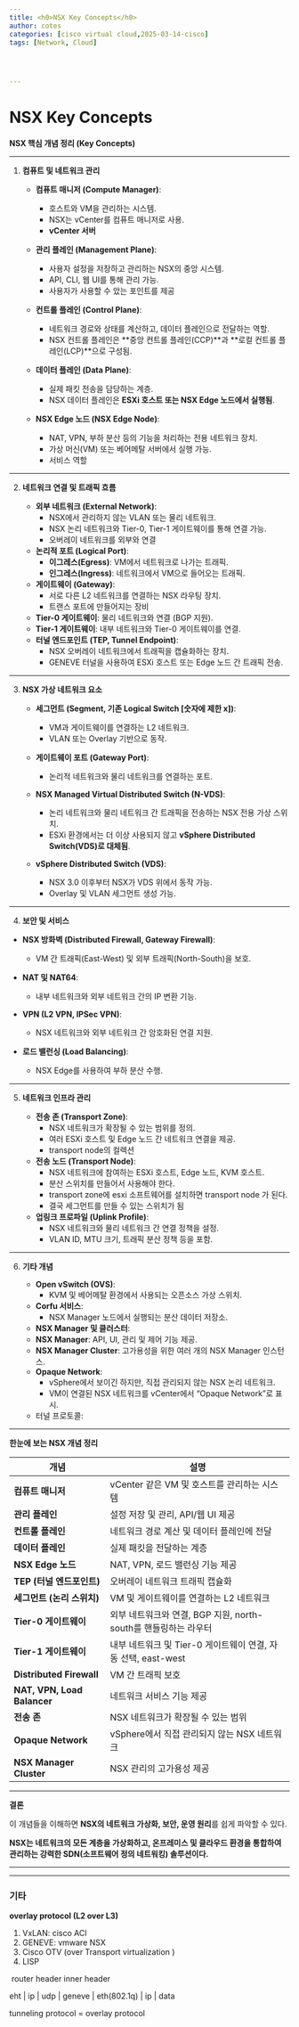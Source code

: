 ```yaml
---
title: <h0>NSX Key Concepts</h0>
author: cotes 
categories: [cisco virtual cloud,2025-03-14-cisco]
tags: [Network, Cloud]




---
```


#  NSX Key Concepts



**NSX 핵심 개념 정리 (Key Concepts)**

------



1. **컴퓨트 및 네트워크 관리**

   * **컴퓨트 매니저 (Compute Manager)**:
     * 호스트와 VM을 관리하는 시스템.
     * NSX는 vCenter를 컴퓨트 매니저로 사용.
     * **vCenter 서버**

   * **관리 플레인 (Management Plane)**:
     * 사용자 설정을 저장하고 관리하는 NSX의 중앙 시스템.
     * API, CLI, 웹 UI를 통해 관리 가능.
     * 사용자가 사용할 수 았는 포인트를 제공

   * **컨트롤 플레인 (Control Plane)**:
     * 네트워크 경로와 상태를 계산하고, 데이터 플레인으로 전달하는 역할.
     * NSX 컨트롤 플레인은 **중앙 컨트롤 플레인(CCP)**과 **로컬 컨트롤 플레인(LCP)**으로 구성됨.

   * **데이터 플레인 (Data Plane)**:
     * 실제 패킷 전송을 담당하는 계층.
     * NSX 데이터 플레인은 **ESXi 호스트 또는 NSX Edge 노드에서 실행됨**.

   * **NSX Edge 노드 (NSX Edge Node)**:
     * NAT, VPN, 부하 분산 등의 기능을 처리하는 전용 네트워크 장치.
     * 가상 머신(VM) 또는 베어메탈 서버에서 실행 가능.
     * 서비스 역할



------



2. **네트워크 연결 및 트래픽 흐름**

   * **외부 네트워크 (External Network)**:
     * NSX에서 관리하지 않는 VLAN 또는 물리 네트워크.
     * NSX 논리 네트워크와 Tier-0, Tier-1 게이트웨이를 통해 연결 가능.
     * 오버레이 네트워크를 외부와 연결
   * **논리적 포트 (Logical Port)**:
     * **이그레스(Egress)**: VM에서 네트워크로 나가는 트래픽.
     * **인그레스(Ingress)**: 네트워크에서 VM으로 들어오는 트래픽.
   * **게이트웨이 (Gateway)**:
     * 서로 다른 L2 네트워크를 연결하는 NSX 라우팅 장치.
     * 트랜스 포트에 만들어지는 장비
   * **Tier-0 게이트웨이**: 물리 네트워크와 연결 (BGP 지원).
   * **Tier-1 게이트웨이**: 내부 네트워크와 Tier-0 게이트웨이를 연결.
   * **터널 엔드포인트 (TEP, Tunnel Endpoint)**:
     * NSX 오버레이 네트워크에서 트래픽을 캡슐화하는 장치.
     * GENEVE 터널을 사용하여 ESXi 호스트 또는 Edge 노드 간 트래픽 전송.



------



3. **NSX 가상 네트워크 요소**

   * **세그먼트 (Segment, 기존 Logical Switch [숫자에 제한 x])**:
     * VM과 게이트웨이를 연결하는 L2 네트워크.
     * VLAN 또는 Overlay 기반으로 동작.

   * **게이트웨이 포트 (Gateway Port)**:
     * 논리적 네트워크와 물리 네트워크를 연결하는 포트.

   * **NSX Managed Virtual Distributed Switch (N-VDS)**:
     * 논리 네트워크와 물리 네트워크 간 트래픽을 전송하는 NSX 전용 가상 스위치.
     * ESXi 환경에서는 더 이상 사용되지 않고 **vSphere Distributed Switch(VDS)로 대체됨**.

   * **vSphere Distributed Switch (VDS)**:
     * NSX 3.0 이후부터 NSX가 VDS 위에서 동작 가능.
     * Overlay 및 VLAN 세그먼트 생성 가능.



------



4. **보안 및 서비스**

* **NSX 방화벽 (Distributed Firewall, Gateway Firewall)**:
  * VM 간 트래픽(East-West) 및 외부 트래픽(North-South)을 보호.

* **NAT 및 NAT64**:
  * 내부 네트워크와 외부 네트워크 간의 IP 변환 기능.

* **VPN (L2 VPN, IPSec VPN)**:
  * NSX 네트워크와 외부 네트워크 간 암호화된 연결 지원.

* **로드 밸런싱 (Load Balancing)**:
  * NSX Edge를 사용하여 부하 분산 수행.



------



5. **네트워크 인프라 관리**

   * **전송 존 (Transport Zone)**:
     * NSX 네트워크가 확장될 수 있는 범위를 정의.
     * 여러 ESXi 호스트 및 Edge 노드 간 네트워크 연결을 제공.
     * transport node의 컬렉션
   * **전송 노드 (Transport Node)**:
     * NSX 네트워크에 참여하는 ESXi 호스트, Edge 노드, KVM 호스트.
     * 분산 스위치를 만들어서 사용해야 한다.
     * transport zone에 esxi 소프트웨어를 설치하면 transport node 가 된다.
     * 결국 세그먼트를 만들 수 있는 스위치가 됨
   * **업링크 프로파일 (Uplink Profile)**:
     * NSX 네트워크와 물리 네트워크 간 연결 정책을 설정.
     * VLAN ID, MTU 크기, 트래픽 분산 정책 등을 포함.



------



6. **기타 개념**

   * **Open vSwitch (OVS)**:
     * KVM 및 베어메탈 환경에서 사용되는 오픈소스 가상 스위치.
   * **Corfu 서비스**:
     * NSX Manager 노드에서 실행되는 분산 데이터 저장소.
   * **NSX Manager 및 클러스터**:
   * **NSX Manager**: API, UI, 관리 및 제어 기능 제공.
   * **NSX Manager Cluster**: 고가용성을 위한 여러 개의 NSX Manager 인스턴스.
   * **Opaque Network**:
     * vSphere에서 보이긴 하지만, 직접 관리되지 않는 NSX 논리 네트워크.
     * VM이 연결된 NSX 네트워크를 vCenter에서 “Opaque Network”로 표시.
   * 터널 프로토콜: 



------



**한눈에 보는 NSX 개념 정리**

| **개념**                    | **설명**                                                     |
| --------------------------- | ------------------------------------------------------------ |
| **컴퓨트 매니저**           | vCenter 같은 VM 및 호스트를 관리하는 시스템                  |
| **관리 플레인**             | 설정 저장 및 관리, API/웹 UI 제공                            |
| **컨트롤 플레인**           | 네트워크 경로 계산 및 데이터 플레인에 전달                   |
| **데이터 플레인**           | 실제 패킷을 전달하는 계층                                    |
| **NSX Edge 노드**           | NAT, VPN, 로드 밸런싱 기능 제공                              |
| **TEP (터널 엔드포인트)**   | 오버레이 네트워크 트래픽 캡슐화                              |
| **세그먼트 (논리 스위치)**  | VM 및 게이트웨이를 연결하는 L2 네트워크                      |
| **Tier-0 게이트웨이**       | 외부 네트워크와 연결, BGP 지원, north-south를 핸들링하는 라우터 |
| **Tier-1 게이트웨이**       | 내부 네트워크 및 Tier-0 게이트웨이 연결, 자동 선택, east-west |
| **Distributed Firewall**    | VM 간 트래픽 보호                                            |
| **NAT, VPN, Load Balancer** | 네트워크 서비스 기능 제공                                    |
| **전송 존**                 | NSX 네트워크가 확장될 수 있는 범위                           |
| **Opaque Network**          | vSphere에서 직접 관리되지 않는 NSX 네트워크                  |
| **NSX Manager Cluster**     | NSX 관리의 고가용성 제공                                     |





------

**결론**

이 개념들을 이해하면 **NSX의 네트워크 가상화, 보안, 운영 원리**를 쉽게 파악할 수 있다.

**NSX는 네트워크의 모든 계층을 가상화하고, 온프레미스 및 클라우드 환경을 통합하여 관리하는 강력한 SDN(소프트웨어 정의 네트워킹) 솔루션이다.**



------

------

### 기타

**overlay protocol (L2 over L3)**

1. VxLAN: cisco ACl
2. GENEVE: vmware NSX
3. Cisco OTV (over Transport virtualization )
4. LISP



​     router header        	inner header

eht | ip | udp | geneve | eth(802.1q) | ip | data

tunneling protocol = overlay protocol